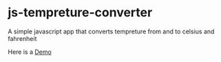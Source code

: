 # js-tempreture-converter

A simple javascript app
that converts tempreture
from and to celsius and fahrenheit

Here is a [Demo](https://gumbol.github.io/posts/app-project-temp-converter.html)
